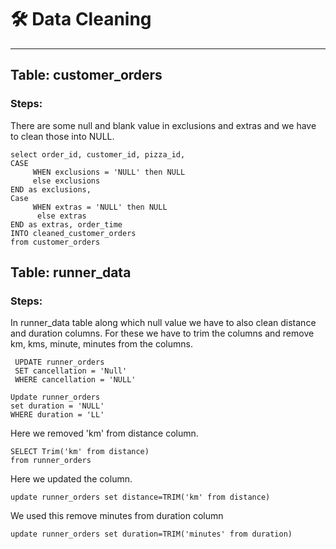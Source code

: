 # 🛠️ Data Cleaning
----
## Table: customer_orders

### Steps:

There are some null and blank value in exclusions and extras and we have to clean those into NULL. 

```
select order_id, customer_id, pizza_id, 
CASE
     WHEN exclusions = 'NULL' then NULL
     else exclusions
END as exclusions,
Case 
     WHEN extras = 'NULL' then NULL
      else extras
END as extras, order_time
INTO cleaned_customer_orders
from customer_orders
```

## Table: runner_data 

### Steps: 

In runner_data table along which null value we have to also clean distance and duration columns. For these we have to trim the columns and remove km, kms, minute, minutes from the columns. 
```
 UPDATE runner_orders
 SET cancellation = 'Null'
 WHERE cancellation = 'NULL'
```
```
Update runner_orders
set duration = 'NULL'
WHERE duration = 'LL'
```

Here we removed 'km' from distance column. 

```
SELECT Trim('km' from distance)
from runner_orders
```
 
 Here we updated the column.
```
update runner_orders set distance=TRIM('km' from distance)
```

We used this remove minutes from duration column
```
update runner_orders set duration=TRIM('minutes' from duration)
```
